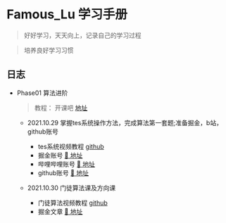 # Famous_Lu 学习手册 

> 好好学习，天天向上，记录自己的学习过程

> 培养良好学习习惯
> 
## 日志

- Phase01 算法进阶

  > 教程： 开课吧  [地址](https://www.kaikeba.com)

  - 2021.10.29  掌握tes系统操作方法，完成算法第一套题;准备掘金，b站，github账号 
    - tes系统视频教程  [github](https://learn.kaikeba.com/video/505186)
    - 掘金账号     [🔗 地址](https://juejin.cn/user/431453771662365)
    - 哔哩哔哩账号 [🔗 地址](https://space.bilibili.com/526960887)
    - github账号  [🔗 地址](https://github.com/luyouming) 
  
  - 2021.10.30  门徒算法课及方向课
    - 门徒算法视频教程  [github](https://learn.kaikeba.com/catalog/214010?type=1)
    - 掘金文章  [🔗 地址](https://juejin.cn/user/431453771662365)

